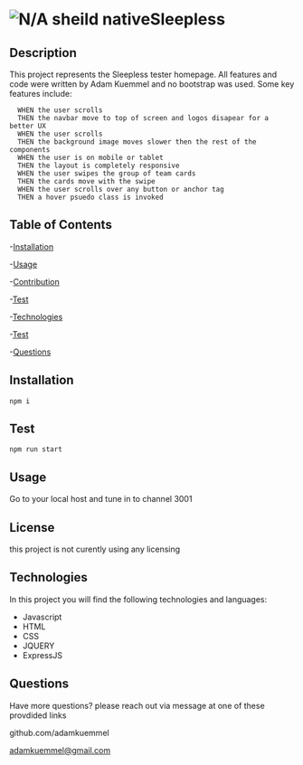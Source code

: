 # ![N/A sheild](https://img.shields.io/badge/license-N%2FA-red) nativeSleepless

## Description

This project represents the Sleepless tester homepage. All features and code were written by Adam Kuemmel and no bootstrap was used. Some key features include:

```
  WHEN the user scrolls
  THEN the navbar move to top of screen and logos disapear for a better UX
  WHEN the user scrolls
  THEN the background image moves slower then the rest of the components
  WHEN the user is on mobile or tablet
  THEN the layout is completely responsive
  WHEN the user swipes the group of team cards
  THEN the cards move with the swipe
  WHEN the user scrolls over any button or anchor tag
  THEN a hover psuedo class is invoked

```

## Table of Contents

-[Installation](#installation)

-[Usage](#usage)

-[Contribution](#contribution)

-[Test](#test)

-[Technologies](#technologies)

-[Test](#test)

-[Questions](#Questions)

## Installation

```
npm i
```

## Test

```
npm run start
```

## Usage

Go to your local host and tune in to channel 3001

## License

this project is not curently using any licensing

## Technologies

In this project you will find the following technologies and languages:

- Javascript
- HTML
- CSS
- JQUERY
- ExpressJS

## Questions

Have more questions? please reach out via message at one of these provdided links

github.com/adamkuemmel

adamkuemmel@gmail.com
